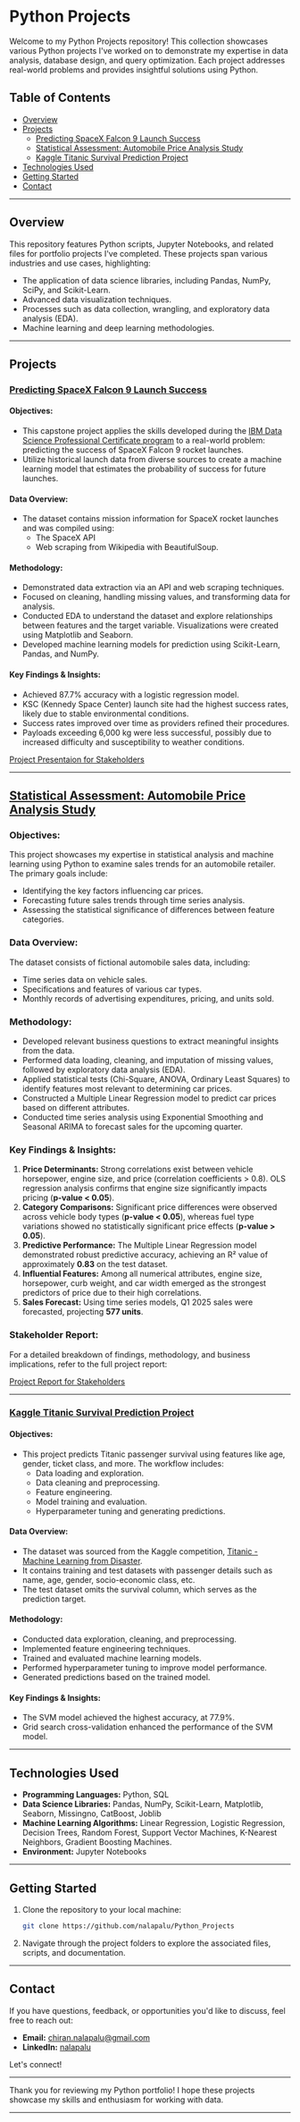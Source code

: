 # Python Projects

Welcome to my Python Projects repository! This collection showcases various Python projects I've worked on to demonstrate my expertise in data analysis, database design, and query optimization. Each project addresses real-world problems and provides insightful solutions using Python.

## Table of Contents

- [Overview](#overview)
- [Projects](#projects)
  - [Predicting SpaceX Falcon 9 Launch Success](#predicting-spacex-falcon-9-launch-success)
  - [Statistical Assessment: Automobile Price Analysis Study](#statistical-assessment-automobile-price-analysis-study)
  - [Kaggle Titanic Survival Prediction Project](#kaggle-titanic-survival-prediction-project)
- [Technologies Used](#technologies-used)
- [Getting Started](#getting-started)
- [Contact](#contact)

---

## Overview

This repository features Python scripts, Jupyter Notebooks, and related files for portfolio projects I've completed. These projects span various industries and use cases, highlighting:
- The application of data science libraries, including Pandas, NumPy, SciPy, and Scikit-Learn.
- Advanced data visualization techniques.
- Processes such as data collection, wrangling, and exploratory data analysis (EDA).
- Machine learning and deep learning methodologies.

---

## Projects

### [**Predicting SpaceX Falcon 9 Launch Success**](https://github.com/nalapalu/Python_Projects/tree/main/Predicting-SpaceX-Falcon-9-Launch-Success)

#### Objectives:
- This capstone project applies the skills developed during the [IBM Data Science Professional Certificate program](https://www.coursera.org/account/accomplishments/professional-cert/URXA2M62VAPC) to a real-world problem: predicting the success of SpaceX Falcon 9 rocket launches.
- Utilize historical launch data from diverse sources to create a machine learning model that estimates the probability of success for future launches.

#### Data Overview:
- The dataset contains mission information for SpaceX rocket launches and was compiled using:
  - The SpaceX API
  - Web scraping from Wikipedia with BeautifulSoup.

#### Methodology:
- Demonstrated data extraction via an API and web scraping techniques.
- Focused on cleaning, handling missing values, and transforming data for analysis.
- Conducted EDA to understand the dataset and explore relationships between features and the target variable. Visualizations were created using Matplotlib and Seaborn.
- Developed machine learning models for prediction using Scikit-Learn, Pandas, and NumPy.

#### Key Findings & Insights: 
- Achieved 87.7% accuracy with a logistic regression model.
- KSC (Kennedy Space Center) launch site had the highest success rates, likely due to stable environmental conditions.
- Success rates improved over time as providers refined their procedures.
- Payloads exceeding 6,000 kg were less successful, possibly due to increased difficulty and susceptibility to weather conditions.

[Project Presentaion for Stakeholders](https://github.com/nalapalu/Python_Projects/blob/main/Predicting-SpaceX-Falcon-9-Launch-Success/Final_assignment.pdf)

---

## [**Statistical Assessment: Automobile Price Analysis Study**](https://github.com/nalapalu/Python_Projects/tree/main/Statistical%20Assessment%20Automobile%20Price%20Analysis%20Study)  

### Objectives:
This project showcases my expertise in statistical analysis and machine learning using Python to examine sales trends for an automobile retailer. The primary goals include:  
- Identifying the key factors influencing car prices.  
- Forecasting future sales trends through time series analysis.  
- Assessing the statistical significance of differences between feature categories.  

### Data Overview:
The dataset consists of fictional automobile sales data, including:  
- Time series data on vehicle sales.  
- Specifications and features of various car types.  
- Monthly records of advertising expenditures, pricing, and units sold.  

### Methodology:  
- Developed relevant business questions to extract meaningful insights from the data.  
- Performed data loading, cleaning, and imputation of missing values, followed by exploratory data analysis (EDA).  
- Applied statistical tests (Chi-Square, ANOVA, Ordinary Least Squares) to identify features most relevant to determining car prices.  
- Constructed a Multiple Linear Regression model to predict car prices based on different attributes.  
- Conducted time series analysis using Exponential Smoothing and Seasonal ARIMA to forecast sales for the upcoming quarter.  

### Key Findings & Insights: 
1. **Price Determinants:** Strong correlations exist between vehicle horsepower, engine size, and price (correlation coefficients > 0.8). OLS regression analysis confirms that engine size significantly impacts pricing (**p-value < 0.05**).  
2. **Category Comparisons:** Significant price differences were observed across vehicle body types (**p-value < 0.05**), whereas fuel type variations showed no statistically significant price effects (**p-value > 0.05**).  
3. **Predictive Performance:** The Multiple Linear Regression model demonstrated robust predictive accuracy, achieving an R² value of approximately **0.83** on the test dataset.  
4. **Influential Features:** Among all numerical attributes, engine size, horsepower, curb weight, and car width emerged as the strongest predictors of price due to their high correlations.  
5. **Sales Forecast:** Using time series models, Q1 2025 sales were forecasted, projecting **577 units**.  

### Stakeholder Report: 
For a detailed breakdown of findings, methodology, and business implications, refer to the full project report:  

[Project Report for Stakeholders](https://github.com/nalapalu/Python_Projects/blob/main/Statistical%20Assessment%20Automobile%20Price%20Analysis%20Study/Report_of_Results_Chiran.pdf)  

--- 

### [**Kaggle Titanic Survival Prediction Project**](https://github.com/nalapalu/Python_Projects/tree/main/Kaggle_Titanic_Survival_Prediction_Project)

#### Objectives:
- This project predicts Titanic passenger survival using features like age, gender, ticket class, and more. The workflow includes:
  - Data loading and exploration.
  - Data cleaning and preprocessing.
  - Feature engineering.
  - Model training and evaluation.
  - Hyperparameter tuning and generating predictions.

#### Data Overview:
- The dataset was sourced from the Kaggle competition, [Titanic - Machine Learning from Disaster](https://www.kaggle.com/competitions/titanic/data).
- It contains training and test datasets with passenger details such as name, age, gender, socio-economic class, etc.
- The test dataset omits the survival column, which serves as the prediction target.

#### Methodology:
- Conducted data exploration, cleaning, and preprocessing.
- Implemented feature engineering techniques.
- Trained and evaluated machine learning models.
- Performed hyperparameter tuning to improve model performance.
- Generated predictions based on the trained model.

#### Key Findings & Insights: 
- The SVM model achieved the highest accuracy, at 77.9%.
- Grid search cross-validation enhanced the performance of the SVM model.

---

## Technologies Used

- **Programming Languages:** Python, SQL
- **Data Science Libraries:** Pandas, NumPy, Scikit-Learn, Matplotlib, Seaborn, Missingno, CatBoost, Joblib
- **Machine Learning Algorithms:** Linear Regression, Logistic Regression, Decision Trees, Random Forest, Support Vector Machines, K-Nearest Neighbors, Gradient Boosting Machines.
- **Environment:** Jupyter Notebooks

---

## Getting Started

1. Clone the repository to your local machine:
   ```bash
   git clone https://github.com/nalapalu/Python_Projects
   ```

2. Navigate through the project folders to explore the associated files, scripts, and documentation.

---

## Contact

If you have questions, feedback, or opportunities you'd like to discuss, feel free to reach out:

- **Email:** [chiran.nalapalu@gmail.com](mailto:chiran.nalapalu@gmail.com)
- **LinkedIn:** [nalapalu](https://www.linkedin.com/in/nalapalu/)  

Let's connect!

---

Thank you for reviewing my Python portfolio! I hope these projects showcase my skills and enthusiasm for working with data.

---
